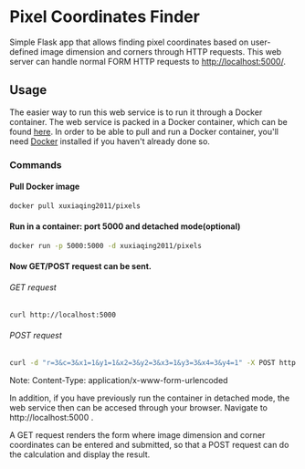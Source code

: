 # Pixel Coordinates Finder
Simple Flask app that allows finding pixel coordinates based on user-defined image dimension and corners through HTTP requests. This web server can handle normal FORM HTTP requests to [http://localhost:5000/](http://localhost:5000/). 


## Usage
The easier way to run this web service is to run it through a Docker container. The web service is packed in a Docker container, which can be found [here](https://hub.docker.com/r/xuxiaqing2011/pixels). In order to be able to pull and run a Docker container, you'll need [Docker](https://docs.docker.com/get-docker/) installed if you haven't already done so.

### Commands
#### Pull Docker image 
```bash
docker pull xuxiaqing2011/pixels
```
#### Run in a container: port 5000 and detached mode(optional)
```bash
docker run -p 5000:5000 -d xuxiaqing2011/pixels
```
#### Now GET/POST request can be sent.
###### GET request
```bash
curl http://localhost:5000
```
###### POST request
```bash
curl -d "r=3&c=3&x1=1&y1=1&x2=3&y2=3&x3=1&y3=3&x4=3&y4=1" -X POST http://127.0.0.1:5000 
```
Note: Content-Type: application/x-www-form-urlencoded

In addition, if you have previously run the container in detached mode, the web service then can be accesed through your browser. Navigate to http://localhost:5000 .   

A GET request renders the form where image dimension and corner coordinates can be entered and submitted, so that a POST request can do the calculation and display the result. 





